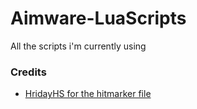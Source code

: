# Aimware-LuaScripts

All the scripts i'm currently using

### Credits
* [HridayHS for the hitmarker file](https://github.com/HridayHS/aimware_lua_scripts/blob/master/MetallicHitsound.lua)
